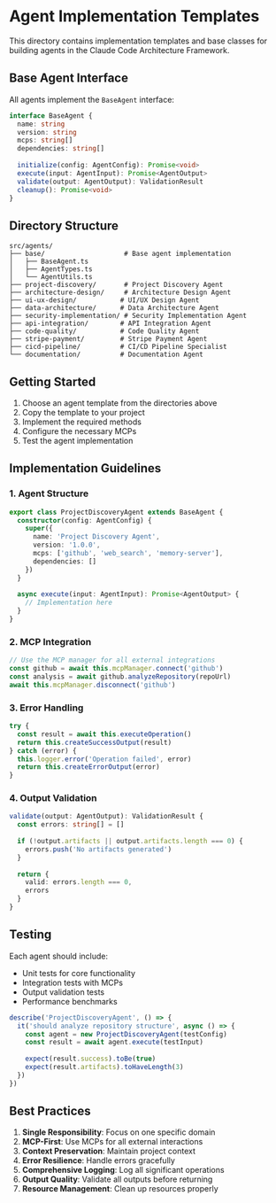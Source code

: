 # Agent Implementation Templates

This directory contains implementation templates and base classes for building agents in the Claude Code Architecture Framework.

## Base Agent Interface

All agents implement the `BaseAgent` interface:

```typescript
interface BaseAgent {
  name: string
  version: string
  mcps: string[]
  dependencies: string[]
  
  initialize(config: AgentConfig): Promise<void>
  execute(input: AgentInput): Promise<AgentOutput>
  validate(output: AgentOutput): ValidationResult
  cleanup(): Promise<void>
}
```

## Directory Structure

```
src/agents/
├── base/                    # Base agent implementation
│   ├── BaseAgent.ts
│   ├── AgentTypes.ts
│   └── AgentUtils.ts
├── project-discovery/       # Project Discovery Agent
├── architecture-design/     # Architecture Design Agent
├── ui-ux-design/           # UI/UX Design Agent
├── data-architecture/      # Data Architecture Agent
├── security-implementation/ # Security Implementation Agent
├── api-integration/        # API Integration Agent
├── code-quality/           # Code Quality Agent
├── stripe-payment/         # Stripe Payment Agent
├── cicd-pipeline/          # CI/CD Pipeline Specialist
└── documentation/          # Documentation Agent
```

## Getting Started

1. Choose an agent template from the directories above
2. Copy the template to your project
3. Implement the required methods
4. Configure the necessary MCPs
5. Test the agent implementation

## Implementation Guidelines

### 1. Agent Structure
```typescript
export class ProjectDiscoveryAgent extends BaseAgent {
  constructor(config: AgentConfig) {
    super({
      name: 'Project Discovery Agent',
      version: '1.0.0',
      mcps: ['github', 'web_search', 'memory-server'],
      dependencies: []
    })
  }
  
  async execute(input: AgentInput): Promise<AgentOutput> {
    // Implementation here
  }
}
```

### 2. MCP Integration
```typescript
// Use the MCP manager for all external integrations
const github = await this.mcpManager.connect('github')
const analysis = await github.analyzeRepository(repoUrl)
await this.mcpManager.disconnect('github')
```

### 3. Error Handling
```typescript
try {
  const result = await this.executeOperation()
  return this.createSuccessOutput(result)
} catch (error) {
  this.logger.error('Operation failed', error)
  return this.createErrorOutput(error)
}
```

### 4. Output Validation
```typescript
validate(output: AgentOutput): ValidationResult {
  const errors: string[] = []
  
  if (!output.artifacts || output.artifacts.length === 0) {
    errors.push('No artifacts generated')
  }
  
  return {
    valid: errors.length === 0,
    errors
  }
}
```

## Testing

Each agent should include:
- Unit tests for core functionality
- Integration tests with MCPs
- Output validation tests
- Performance benchmarks

```typescript
describe('ProjectDiscoveryAgent', () => {
  it('should analyze repository structure', async () => {
    const agent = new ProjectDiscoveryAgent(testConfig)
    const result = await agent.execute(testInput)
    
    expect(result.success).toBe(true)
    expect(result.artifacts).toHaveLength(3)
  })
})
```

## Best Practices

1. **Single Responsibility**: Focus on one specific domain
2. **MCP-First**: Use MCPs for all external interactions
3. **Context Preservation**: Maintain project context
4. **Error Resilience**: Handle errors gracefully
5. **Comprehensive Logging**: Log all significant operations
6. **Output Quality**: Validate all outputs before returning
7. **Resource Management**: Clean up resources properly
